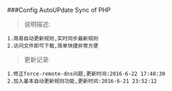###Config AutoUPdate Sync of PHP
>说明描述:  
```
1.简易自动更新规则,实时同步最新规则
2.访问文件即可下载,简单快捷非常方便
```
>更新记录:  
```
1.修正force-remote-dns问题,更新时间:2016-6-22 17:48:30
2.加入基本自动更新规则功能,更新时间:2016-6-21 23:52:12
```